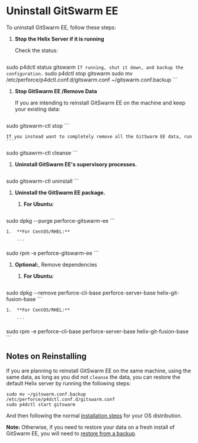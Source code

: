 # Uninstall GitSwarm EE

To uninstall GitSwarm EE, follow these steps:

1.  **Stop the Helix Server if it is running**

    Check the status:
    ```
sudo p4dctl status gitswarm
    ```
    If running, shut it down, and backup the configuration.
    ```
sudo p4dctl stop gitswarm
sudo mv /etc/perforce/p4dctl.conf.d/gitswarm.conf ~/gitswarm.conf.backup
    ```

1.  **Stop GitSwarm EE /Remove Data**

    If you are intending to reinstall GitSwarm EE on the machine and keep your existing data:
    ```
sudo gitswarm-ctl stop
    ```

    If you instead want to completely remove all the GitSwarm EE data, run
    ```
sudo gitsawrm-ctl cleanse
    ```

1.  **Uninstall GitSwarm EE's supervisory processes.**

    ```
sudo gitswarm-ctl uninstall
    ```

1.  **Uninstall the GitSwarm EE package.**

    1.  **For Ubuntu:**

        ```
sudo dpkg --purge perforce-gitswarm-ee
        ```

    1.  **For CentOS/RHEL:**

        ```
sudo rpm -e perforce-gitswarm-ee
        ```

1.  **Optional:**, Remove dependencies

    1.  **For Ubuntu:**

        ```
sudo dpkg --remove perforce-cli-base perforce-server-base helix-git-fusion-base
        ```

    1.  **For CentOS/RHEL:**

        ```
sudo rpm -e perforce-cli-base perforce-server-base helix-git-fusion-base
        ```

## Notes on Reinstalling

If you are planning to reinstall GitSwarm EE on the same machine, using the same data, as long as you did not `cleanse`
the data, you can restore the default Helix server by running the following steps:

```
sudo mv ~/gitswarm.conf.backup /etc/perforce/p4dctl.conf.d/gitswarm.conf
sudo p4dctl start gitswarm
```

And then following the normal [installation steps](README.md) for your OS distribution.

**Note:** Otherwise, if you need to restore your data on a fresh install of GitSwarm EE, you will need to
[restore from a backup](../raketasks/backup_restore.md).
